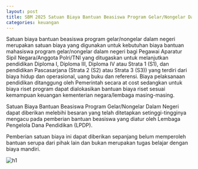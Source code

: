 ```yaml
---
layout: post
title: SBM 2025 Satuan Biaya Bantuan Beasiswa Program Gelar/Nongelar Dalam Negeri
categories: keuangan
---
```


Satuan biaya bantuan beasiswa program gelar/nongelar dalam negeri merupakan satuan biaya yang digunakan untuk kebutuhan biaya bantuan mahasiswa program gelar/nongelar dalam negeri bagi Pegawai Aparatur Sipil Negara/Anggota Polri/TNI yang ditugaskan untuk melanjutkan pendidikan Diploma I, Diploma III, Diploma IV atau Strata 1 (S1), dan pendidikan Pascasarjana (Strata 2 (S2) atau Strata 3 (S3)) yang terdiri dari biaya hidup dan operasional, uang buku dan referensi. Biaya pelaksanaan pendidikan ditanggung oleh Pemerintah secara at cost sedangkan untuk biaya riset program dapat dialokasikan bantuan biaya riset sesuai kemampuan keuangan kementerian negara/lembaga masing-masing.

Satuan Biaya Bantuan Beasiswa Program Gelar/Nongelar Dalam Negeri dapat diberikan melebihi besaran yang telah ditetapkan setinggi-tingginya mengacu pada pemberian bantuan beasiswa yang diatur oleh Lembaga Pengelola Dana Pendidikan (LPDP).

Pemberian satuan biaya ini dapat diberikan sepanjang belum memperoleh bantuan serupa dari pihak lain dan bukan merupakan tugas belajar dengan biaya mandiri.

![h1](https://blogger.googleusercontent.com/img/b/R29vZ2xl/AVvXsEjJIJ5LyTglat_OkN1KkqZXeRjs3dQhjIvcleBOXDMFH2_wpAwBJ9o1DZnTLKJtITtvdO1lYmbIhIWk0I8qC-A2VTyPCf1rO3qjS0eyORQHMpy5oAEe-y0Bb-u4KEoh_bEd4_RDTkx4xU5ZQGjxqyq0WM-T6s_pQ9CLwVh88BC3ChuUuw/s1600/SBM_2025_Page_072.jpg)